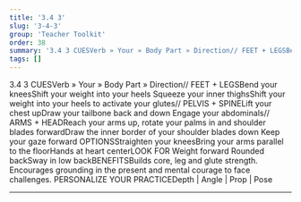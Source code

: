 ```yaml
---
title: '3.4 3'
slug: '3-4-3'
group: 'Teacher Toolkit'
order: 38
summary: '3.4 3 CUESVerb » Your » Body Part » Direction// FEET + LEGSBend your kneesShift your weight into your heels Squeeze your inner thighsShift your weight into your heels to activate y'
tags: []
---
```


3.4 3
CUESVerb » Your » Body Part » Direction// FEET + LEGSBend your kneesShift your weight into your heels Squeeze your inner thighsShift your weight into your heels to activate your glutes// PELVIS + SPINELift your chest upDraw your tailbone back and down Engage your abdominals// ARMS + HEADReach your arms up, rotate your palms in and shoulder blades forwardDraw the inner border of your shoulder blades down Keep your gaze forward
OPTIONSStraighten your kneesBring your arms parallel to the floorHands at heart centerLOOK FOR Weight forward Rounded backSway in low backBENEFITSBuilds core, leg and glute strength. Encourages grounding in the present and mental courage to face challenges.
PERSONALIZE YOUR PRACTICEDepth | Angle | Prop | Pose

---
